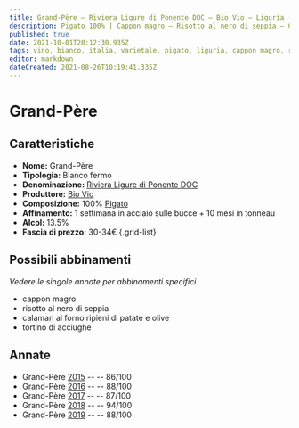 ```yaml
---
title: Grand-Père – Riviera Ligure di Ponente DOC – Bio Vio – Liguria (IT) – 30-34€ – 3★-5★
description: Pigato 100% | Cappon magro – Risotto al nero di seppia – Calamari al forno ripieni di patate e olive – Tortino di acciughe
published: true
date: 2021-10-01T20:12:30.935Z
tags: vino, bianco, italia, varietale, pigato, liguria, cappon magro, risotto al nero di seppia, calamari al forno ripieni di patate e olive, tortino di acciughe, fermo, Valutazioni | 5 stelle, Prezzi | 30-34€
editor: markdown
dateCreated: 2021-08-26T10:19:41.335Z
---
```


# Grand-Père

## Caratteristiche
- **Nome:** Grand-Père
- **Tipologia:** Bianco fermo
- **Denominazione:** [Riviera Ligure di Ponente DOC](/denominazioni/Italia/Liguria/DOC/Riviera-Ligure-di-Ponente) 
- **Produttore:** [Bio Vio](/produttori/Italia/Liguria/Bio-Vio) 
- **Composizione:** 100% [Pigato](/vitigni/Italia/bacca-bianca/pigato)
- **Affinamento:** 1 settimana in acciaio sulle bucce + 10 mesi in tonneau
- **Alcol:** 13.5%
- **Fascia di prezzo:** 30-34€
{.grid-list}



## Possibili abbinamenti
*Vedere le singole annate per abbinamenti specifici*

- cappon magro
- risotto al nero di seppia
- calamari al forno ripieni di patate e olive
- tortino di acciughe

## Annate
- Grand-Père [2015](vini/Italia/Liguria/Bio-Vio/Grand-Pere/2015) -- <span class="star-3"></span> -- 86/100
- Grand-Père [2016](vini/Italia/Liguria/Bio-Vio/Grand-Pere/2016) -- <span class="star-3"></span> -- 88/100
- Grand-Père [2017](vini/Italia/Liguria/Bio-Vio/Grand-Pere/2017) -- <span class="star-3"></span> -- 87/100
- Grand-Père [2018](vini/Italia/Liguria/Bio-Vio/Grand-Pere/2018) -- <span class="star-5"></span> -- 94/100
- Grand-Père [2019](vini/Italia/Liguria/Bio-Vio/Grand-Pere/2019) -- <span class="star-3"></span> -- 88/100
